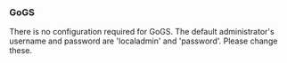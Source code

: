 ### GoGS

There is no configuration required for GoGS. The default administrator's username and password are 'localadmin' and 'password'. Please change these. 
